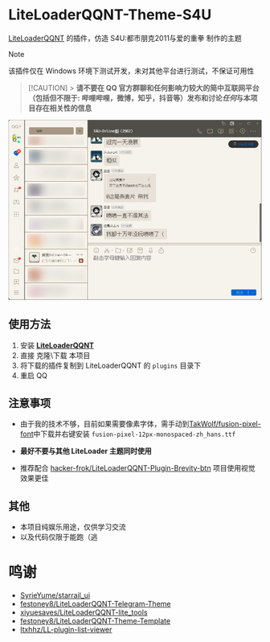 # LiteLoaderQQNT-Theme-S4U

[LiteLoaderQQNT](https://github.com/LiteLoaderQQNT/LiteLoaderQQNT) 的插件，仿造 S4U:都市朋克2011与爱的重拳 制作的主题

> [!NOTE]
> 该插件仅在 Windows 环境下测试开发，未对其他平台进行测试，不保证可用性

> [!CAUTION] > **请不要在 QQ 官方群聊和任何影响力较大的简中互联网平台（包括但不限于: 哔哩哔哩，微博，知乎，抖音等）发布和讨论*任何*与本项目存在相关性的信息**

![](image/show.png)

## 使用方法

1. 安装 **[LiteLoaderQQNT](https://liteloaderqqnt.github.io/)**
1. 直接 克隆\下载 本项目
1. 将下载的插件复制到 LiteLoaderQQNT 的 `plugins` 目录下
1. 重启 QQ

## 注意事项

- 由于我的技术不够，目前如果需要像素字体，需手动到[TakWolf/fusion-pixel-font](https://github.com/TakWolf/fusion-pixel-font)中下载并右键安装 `fusion-pixel-12px-monospaced-zh_hans.ttf`

- **最好不要与其他 LiteLoader 主题同时使用**

- 推荐配合 [hacker-frok/LiteLoaderQQNT-Plugin-Brevity-btn](https://github.com/hacker-frok/LiteLoaderQQNT-Plugin-Brevity-btn) 项目使用视觉效果更佳

## 其他

- 本项目纯娱乐用途，仅供学习交流
- 以及代码仅限于能跑（逃

# 鸣谢

- [SyrieYume/starrail_ui](https://github.com/SyrieYume/starrail_ui)
- [festoney8/LiteLoaderQQNT-Telegram-Theme](https://github.com/festoney8/LiteLoaderQQNT-Telegram-Theme)
- [xiyuesaves/LiteLoaderQQNT-lite_tools](https://github.com/xiyuesaves/LiteLoaderQQNT-lite_tools)
- [festoney8/LiteLoaderQQNT-Theme-Template](https://github.com/festoney8/LiteLoaderQQNT-Theme-Template)
- [ltxhhz/LL-plugin-list-viewer](https://github.com/ltxhhz/LL-plugin-list-viewer)
